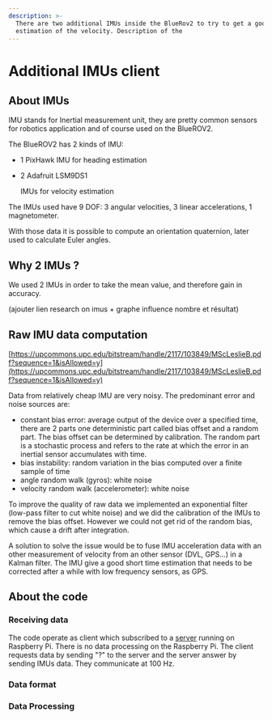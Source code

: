 ```yaml
---
description: >-
  There are two additional IMUs inside the BlueRov2 to try to get a good
  estimation of the velocity. Description of the
---
```


# Additional IMUs client

## About IMUs

IMU stands for Inertial measurement unit, they are pretty common sensors for robotics application and of course used on the BlueROV2.

The BlueROV2 has 2 kinds of IMU:

* 1 PixHawk IMU for heading estimation
* 2 Adafruit LSM9DS1

   IMUs  for velocity estimation

The IMUs used have 9 DOF: 3 angular velocities, 3 linear accelerations, 1 magnetometer.

With those data it is possible to compute an orientation quaternion,  later used to calculate Euler angles.

## Why 2 IMUs ?

We used 2 IMUs in order to take the mean value, and therefore gain in accuracy.

\(ajouter lien research on imus + graphe influence nombre et résultat\) 

## Raw IMU data computation

[https://upcommons.upc.edu/bitstream/handle/2117/103849/MScLeslieB.pdf?sequence=1&isAllowed=y](https://upcommons.upc.edu/bitstream/handle/2117/103849/MScLeslieB.pdf?sequence=1&isAllowed=y)

Data from relatively cheap IMU are very noisy. The predominant error and noise sources are: 

* constant bias error: average output of the device over a specified time, there are 2 parts one deterministic part called bias offset and a random part. The bias offset can be determined by calibration. The random part is a stochastic process and refers to the rate at which the error in an inertial sensor accumulates with time.
* bias instability: random variation in the bias computed over a finite sample of time
* angle random walk \(gyros\): white noise
* velocity random walk \(accelerometer\): white noise

To improve the quality of raw data we implemented an exponential filter \(low-pass filter to cut white noise\) and we did the calibration of the IMUs to remove the bias offset. However we could not get rid of the random bias, which cause a drift after integration.

A solution to solve the issue would be to fuse IMU acceleration data with an other measurement of velocity from an other sensor \(DVL, GPS...\) in a Kalman filter. The IMU give a good short time estimation that needs to be corrected after a while with low frequency sensors, as GPS.

## About the code

### Receiving data

The code operate as client which subscribed to a [server](../companion-computer/additional-imus-server.md) running on Raspberry Pi. There is no data processing on the Raspberry Pi. The client requests data by sending "?" to the server and the server answer by sending IMUs data. They communicate at 100 Hz.  

### Data format



### Data Processing

## 



